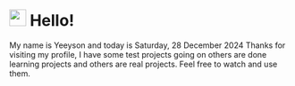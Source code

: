  <h1>
    <img src="https://emojis.slackmojis.com/emojis/images/1643510097/45343/hi.gif?1643510097" width="30"/> 
    Hello!
 </h1>
 <p>
    My name is Yeeyson and today is Saturday, 28 December 2024
    Thanks for visiting my profile, I have some test projects going on others are done learning projects and others are real projects.
    Feel free to watch and use them.
 </p>